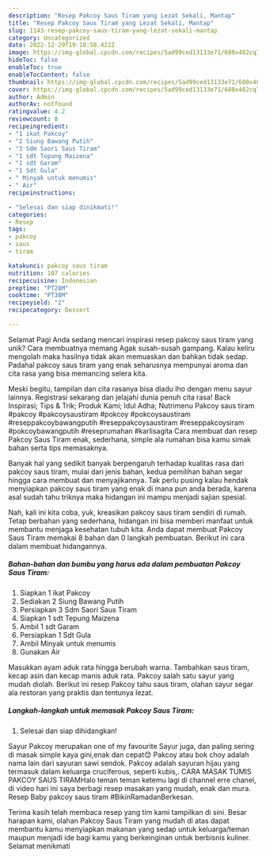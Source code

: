 ```yaml
---
description: "Resep Pakcoy Saus Tiram yang Lezat Sekali, Mantap"
title: "Resep Pakcoy Saus Tiram yang Lezat Sekali, Mantap"
slug: 1143-resep-pakcoy-saus-tiram-yang-lezat-sekali-mantap
category: Uncategorized
date: 2022-12-29T19:18:58.422Z
image: https://img-global.cpcdn.com/recipes/5ad99ced13133e71/680x482cq70/pakcoy-saus-tiram-foto-resep-utama.jpg
hideToc: false
enableToc: true
enableTocContent: false
thumbnail: https://img-global.cpcdn.com/recipes/5ad99ced13133e71/680x482cq70/pakcoy-saus-tiram-foto-resep-utama.jpg
cover: https://img-global.cpcdn.com/recipes/5ad99ced13133e71/680x482cq70/pakcoy-saus-tiram-foto-resep-utama.jpg
author: Admin
authorAv: notfound
ratingvalue: 4.2
reviewcount: 8
recipeingredient:
- "1 ikat Pakcoy"
- "2 Siung Bawang Putih"
- "3 Sdm Saori Saus Tiram"
- "1 sdt Tepung Maizena"
- "1 sdt Garam"
- "1 Sdt Gula"
- " Minyak untuk menumis"
- " Air"
recipeinstructions:

- "Selesai dan siap dinikmati!"
categories:
- Resep
tags:
- pakcoy
- saus
- tiram

katakunci: pakcoy saus tiram 
nutrition: 107 calories
recipecuisine: Indonesian
preptime: "PT28M"
cooktime: "PT38M"
recipeyield: "2"
recipecategory: Dessert

---
```



Selamat Pagi Anda sedang mencari inspirasi resep pakcoy saus tiram yang unik? Cara membuatnya memang Agak susah-susah gampang. Kalau keliru mengolah maka hasilnya tidak akan memuaskan dan bahkan tidak sedap. Padahal pakcoy saus tiram yang enak seharusnya mempunyai aroma dan cita rasa yang bisa memancing selera kita.


Meski begitu, tampilan dan cita rasanya bisa diadu lho dengan menu sayur lainnya. Registrasi sekarang dan jelajahi dunia penuh cita rasa! Back Inspirasi; Tips &amp; Trik; Produk Kami; Idul Adha; Nutrimenu Pakcoy saus tiram #pakcoy #pakcoysaustiram #pokcoy #pokcoysaustiram #reseppakcoybawangputih #reseppakcoysaustiram #reseppakcoysiram #pokcoybawangputih #reseprumahan #karlisagita Cara membuat dan resep Pakcoy Saus Tiram enak, sederhana, simple ala rumahan bisa kamu simak bahan serta tips memasaknya.

Banyak hal yang sedikit banyak berpengaruh terhadap kualitas rasa dari pakcoy saus tiram, mulai dari jenis bahan, kedua pemilihan bahan segar hingga cara membuat dan menyajikannya. Tak perlu pusing kalau hendak menyiapkan pakcoy saus tiram yang enak di mana pun anda berada, karena asal sudah tahu triknya maka hidangan ini mampu menjadi sajian spesial.


Nah, kali ini kita coba, yuk, kreasikan pakcoy saus tiram sendiri di rumah. Tetap berbahan yang sederhana, hidangan ini bisa memberi manfaat untuk membantu menjaga kesehatan tubuh kita. Anda dapat membuat Pakcoy Saus Tiram memakai 8 bahan dan 0 langkah pembuatan. Berikut ini cara dalam membuat hidangannya.

<!--inarticleads1-->

##### Bahan-bahan dan bumbu yang harus ada dalam pembuatan Pakcoy Saus Tiram:

1. Siapkan 1 ikat Pakcoy
1. Sediakan 2 Siung Bawang Putih
1. Persiapkan 3 Sdm Saori Saus Tiram
1. Siapkan 1 sdt Tepung Maizena
1. Ambil 1 sdt Garam
1. Persiapkan 1 Sdt Gula
1. Ambil  Minyak untuk menumis
1. Gunakan  Air


Masukkan ayam aduk rata hingga berubah warna. Tambahkan saus tiram, kecap asin dan kecap manis aduk rata. Pakcoy salah satu sayur yang mudah diolah. Berikut ini resep Pakcoy tahu saus tiram, olahan sayur segar ala restoran yang praktis dan tentunya lezat. 

<!--inarticleads2-->

##### Langkah-langkah untuk memasak Pakcoy Saus Tiram:


1. Selesai dan siap dihidangkan!

Sayur Pakcoy merupakan one of my favourite Sayur juga, dan paling sering di masak simple kaya gini,enak dan cepat😊 Pakcoy atau bok choy adalah nama lain dari sayuran sawi sendok. Pakcoy adalah sayuran hijau yang termasuk dalam keluarga cruciferous, seperti kubis,. CARA MASAK TUMIS PAKCOY SAUS TIRAMHalo teman teman ketemu lagi di channel erre chanel, di video hari ini saya berbagi resep masakan yang mudah, enak dan mura. Resep Baby pakcoy saus tiram #BikinRamadanBerkesan. 

Terima kasih telah membaca resep yang tim kami tampilkan di sini. Besar harapan kami, olahan Pakcoy Saus Tiram yang mudah di atas dapat membantu kamu menyiapkan makanan yang sedap untuk keluarga/teman maupun menjadi ide bagi kamu yang berkeinginan untuk berbisnis kuliner. Selamat menikmati
